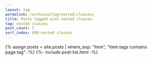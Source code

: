 ```yaml
---
layout: tag
permalink: /archives/tag/nested-classes/
title: Posts tagged with nested classes
tag: nested classes
post_count: 1
sort_index: 998-nested classes
---
```

{% assign posts = site.posts | where_exp: "item", "item.tags contains page.tag" -%}
{%- include post-list.html -%}
